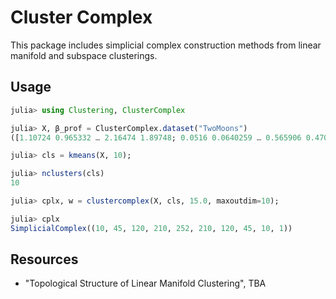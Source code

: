 # Cluster Complex

This package includes simplicial complex construction methods from linear manifold and subspace clusterings.

## Usage

```julia
julia> using Clustering, ClusterComplex

julia> X, β_prof = ClusterComplex.dataset("TwoMoons")
([1.10724 0.965332 … 2.16474 1.89748; 0.0516 0.0640259 … 0.565906 0.470026], (2, 0))

julia> cls = kmeans(X, 10);

julia> nclusters(cls)
10

julia> cplx, w = clustercomplex(X, cls, 15.0, maxoutdim=10);

julia> cplx
SimplicialComplex((10, 45, 120, 210, 252, 210, 120, 45, 10, 1))
```

## Resources

- "Topological Structure of Linear Manifold Clustering", TBA

